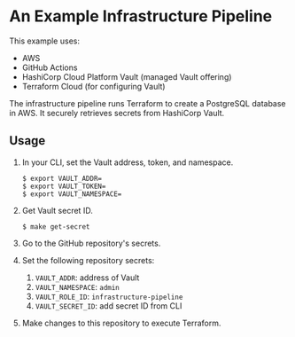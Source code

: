 # An Example Infrastructure Pipeline

This example uses:

- AWS
- GitHub Actions
- HashiCorp Cloud Platform Vault (managed Vault offering)
- Terraform Cloud (for configuring Vault)

The infrastructure pipeline runs Terraform to create a PostgreSQL database
in AWS. It securely retrieves secrets from HashiCorp Vault.

## Usage

1. In your CLI, set the Vault address, token, and namespace.
   ```shell
   $ export VAULT_ADDR=
   $ export VAULT_TOKEN=
   $ export VAULT_NAMESPACE=
   ```

1. Get Vault secret ID.
   ```shell
   $ make get-secret
   ```

1. Go to the GitHub repository's secrets.

1. Set the following repository secrets:
   1. `VAULT_ADDR`: address of Vault
   1. `VAULT_NAMESPACE`: `admin`
   1. `VAULT_ROLE_ID`: `infrastructure-pipeline`
   1. `VAULT_SECRET_ID`: add secret ID from CLI

1. Make changes to this repository to execute Terraform.